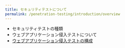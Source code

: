 ```yaml
---
title: セキュリティテストについて
permalink: /penetration-testing/introduction/overview
---
```

- セキュリティテストの種類
- ウェブアプリケーション侵入テストについて
- [ウェブアプリケーション侵入テストの構成](/penetration-testing/introduction/layout)
